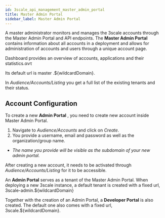 ```yaml
---
id: 3scale_api_management_master_admin_portal
title: Master Admin Portal
sidebar_label: Master Admin Portal
---
```


A master administrator monitors and manages the 3scale accounts through the Master Admin Portal and API endpoints. The **Master Admin Portal** contains information about all accounts in a deployment and allows for administration of accounts and users through a unique account page.

Dashboard provides an overview of accounts, applications and their statistics.αντ

Its default url is master .${wildcardDomain}.

In _Audience/Accounts/Listing_ you get a full list of the existing tenants and their status.



## Account Configuration 

To create a new **Admin Portal** , you need to create new account inside Master Admin Portal.

1. Navigate to _Audience/Accounts_ and click on _Create_.
2. You provide a username, email and password as well as the organization/group name.

- _The name you provide will be visible as the subdomain of your new admin portal._

After creating a new account, it needs to be activated through _Audience/Accounts/Listing_ for it to be accessible.

An **Admin Portal** serves as a tenant of the Master Admin Portal. When deploying a new 3scale instance, a default tenant is created with a fixed url, 3scale-admin.${wildcardDomain}

Together with the creation of an Admin Portal, a **Developer Portal** is also created. The default one also comes with a fixed url, 3scale.${wildcardDomain}.